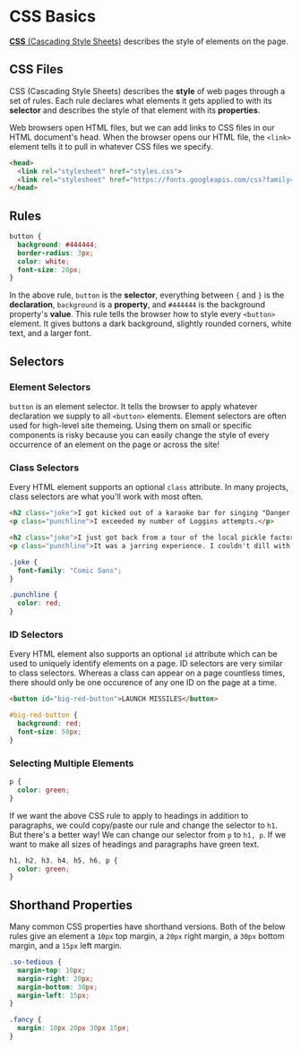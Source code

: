 # CSS Basics

[__CSS__ (Cascading Style Sheets)](https://en.wikipedia.org/wiki/Cascading_Style_Sheets) describes the style of elements on the page.

## CSS Files

CSS (Cascading Style Sheets) describes the __style__ of web pages through a set of rules. Each rule declares what elements it gets applied to with its __selector__ and describes the style of that element with its __properties__.

Web browsers open HTML files, but we can add links to CSS files in our HTML document's head. When the browser opens our HTML file, the `<link>` element tells it to pull in whatever CSS files we specify.

```html
<head>
  <link rel="stylesheet" href="styles.css">
  <link rel="stylesheet" href="https://fonts.googleapis.com/css?family=Roboto"> 
</head>
```

## Rules

```css
button {
  background: #444444;
  border-radius: 3px;
  color: white;
  font-size: 20px;
}
```

In the above rule, `button` is the __selector__, everything between `{` and `}` is the __declaration__, `background` is a __property__, and `#444444` is the background property's __value__. This rule tells the browser how to style every `<button>` element. It gives buttons a dark background, slightly rounded corners, white text, and a larger font.

## Selectors

### Element Selectors

`button` is an element selector. It tells the browser to apply whatever declaration we supply to all `<button>` elements. Element selectors are often used for high-level site themeing. Using them on small or specific components is risky because you can easily change the style of every occurrence of an element on the page or across the site!

### Class Selectors

Every HTML element supports an optional `class` attribute. In many projects, class selectors are what you'll work with most often.

```html
<h2 class="joke">I got kicked out of a karaoke bar for singing "Danger Zone" five times.</h2>
<p class="punchline">I exceeded my number of Loggins attempts.</p>

<h2 class="joke">I just got back from a tour of the local pickle factory.</h2>
<p class="punchline">It was a jarring experience. I couldn't dill with it.</p>
```

```css
.joke {
  font-family: "Comic Sans";
}

.punchline {
  color: red;
}
```

### ID Selectors

Every HTML element also supports an optional `id` attribute which can be used to uniquely identify elements on a page. ID selectors are very similar to class selectors. Whereas a class can appear on a page countless times, there should only be one occurence of any one ID on the page at a time.

```html
<button id="big-red-button">LAUNCH MISSILES</button>
```

```css
#big-red-button {
  background: red;
  font-size: 50px;
}
```

### Selecting Multiple Elements

```css
p {
  color: green;
}
```

If we want the above CSS rule to apply to headings in addition to paragraphs, we could copy/paste our rule and change the selector to `h1`. But there's a better way! We can change our selector from `p` to `h1, p`. If we want to make all sizes of headings and paragraphs have green text.

```css
h1, h2, h3, h4, h5, h6, p {
  color: green;
}
```

## Shorthand Properties

Many common CSS properties have shorthand versions. Both of the below rules give an element a `10px` top margin, a `20px` right margin, a `30px` bottom margin, and a `15px` left margin.

```css
.so-tedious {
  margin-top: 10px;
  margin-right: 20px;
  margin-bottom: 30px;
  margin-left: 15px;
}

.fancy {
  margin: 10px 20px 30px 15px;
}
```

